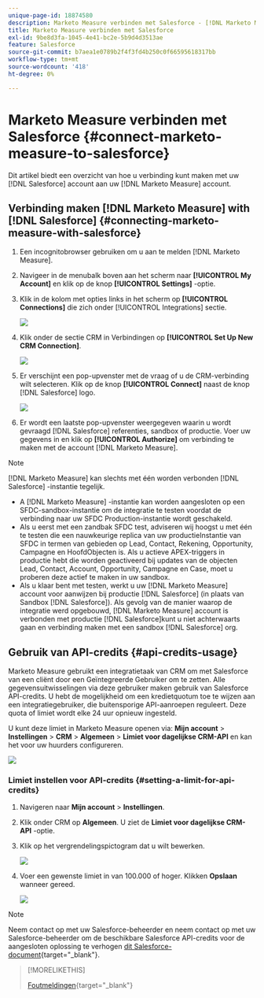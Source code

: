 ```yaml
---
unique-page-id: 18874580
description: Marketo Measure verbinden met Salesforce - [!DNL Marketo Measure] - Productdocumentatie
title: Marketo Measure verbinden met Salesforce
exl-id: 9be8d3fa-1045-4e41-bc2e-5b9d4d3513ae
feature: Salesforce
source-git-commit: b7aea1e0789b2f4f3fd4b250c0f66595618317bb
workflow-type: tm+mt
source-wordcount: '418'
ht-degree: 0%

---
```


# Marketo Measure verbinden met Salesforce {#connect-marketo-measure-to-salesforce}

Dit artikel biedt een overzicht van hoe u verbinding kunt maken met uw [!DNL Salesforce] account aan uw [!DNL Marketo Measure] account.

## Verbinding maken [!DNL Marketo Measure] with [!DNL Salesforce] {#connecting-marketo-measure-with-salesforce}

1. Een incognitobrowser gebruiken om u aan te melden [!DNL Marketo Measure].

1. Navigeer in de menubalk boven aan het scherm naar **[!UICONTROL My Account]** en klik op de knop **[!UICONTROL Settings]** -optie.

1. Klik in de kolom met opties links in het scherm op **[!UICONTROL Connections]** die zich onder [!UICONTROL Integrations] sectie.

   ![](assets/connect-marketo-measure-to-salesforce-1.png)

1. Klik onder de sectie CRM in Verbindingen op **[!UICONTROL Set Up New CRM Connection]**.

   ![](assets/connect-marketo-measure-to-salesforce-2.png)

1. Er verschijnt een pop-upvenster met de vraag of u de CRM-verbinding wilt selecteren. Klik op de knop **[!UICONTROL Connect]** naast de knop [!DNL Salesforce] logo.

   ![](assets/connect-marketo-measure-to-salesforce-3.png)

1. Er wordt een laatste pop-upvenster weergegeven waarin u wordt gevraagd [!DNL Salesforce] referenties, sandbox of productie. Voer uw gegevens in en klik op **[!UICONTROL Authorize]** om verbinding te maken met de account [!DNL Marketo Measure].

>[!NOTE]
>
>[!DNL Marketo Measure] kan slechts met één worden verbonden [!DNL Salesforce] -instantie tegelijk.
>
>* A [!DNL Marketo Measure] -instantie kan worden aangesloten op een SFDC-sandbox-instantie om de integratie te testen voordat de verbinding naar uw SFDC Production-instantie wordt geschakeld.
>* Als u eerst met een zandbak SFDC test, adviseren wij hoogst u met één te testen die een nauwkeurige replica van uw productieInstantie van SFDC in termen van gebieden op Lead, Contact, Rekening, Opportunity, Campagne en HoofdObjecten is. Als u actieve APEX-triggers in productie hebt die worden geactiveerd bij updates van de objecten Lead, Contact, Account, Opportunity, Campagne en Case, moet u proberen deze actief te maken in uw sandbox.
>* Als u klaar bent met testen, werkt u uw [!DNL Marketo Measure] account voor aanwijzen bij productie [!DNL Salesforce] (in plaats van Sandbox [!DNL Salesforce]). Als gevolg van de manier waarop de integratie werd opgebouwd, [!DNL Marketo Measure] account is verbonden met productie [!DNL Salesforce]kunt u niet achterwaarts gaan en verbinding maken met een sandbox [!DNL Salesforce] org.

## Gebruik van API-credits {#api-credits-usage}

Marketo Measure gebruikt een integratietaak van CRM om met Salesforce van een cliënt door een Geïntegreerde Gebruiker om te zetten. Alle gegevensuitwisselingen via deze gebruiker maken gebruik van Salesforce API-credits. U hebt de mogelijkheid om een kredietquotum toe te wijzen aan een integratiegebruiker, die buitensporige API-aanroepen reguleert. Deze quota of limiet wordt elke 24 uur opnieuw ingesteld.

U kunt deze limiet in Marketo Measure openen via: **Mijn account** > **Instellingen** > **CRM** > **Algemeen** > **Limiet voor dagelijkse CRM-API** en kan het voor uw huurders configureren.

![](assets/connect-marketo-measure-to-salesforce-4.png)

### Limiet instellen voor API-credits {#setting-a-limit-for-api-credits}

1. Navigeren naar **Mijn account** > **Instellingen**.

1. Klik onder CRM op **Algemeen**. U ziet de **Limiet voor dagelijkse CRM-API** -optie.

1. Klik op het vergrendelingspictogram dat u wilt bewerken.

   ![](assets/connect-marketo-measure-to-salesforce-5.png)

1. Voer een gewenste limiet in van 100.000 of hoger. Klikken **Opslaan** wanneer gereed.

   ![](assets/connect-marketo-measure-to-salesforce-6.png)

>[!NOTE]
>
>Neem contact op met uw Salesforce-beheerder en neem contact op met uw Salesforce-beheerder om de beschikbare Salesforce API-credits voor de aangesloten oplossing te verhogen [dit Salesforce-document](https://developer.salesforce.com/docs/atlas.en-us.salesforce_app_limits_cheatsheet.meta/salesforce_app_limits_cheatsheet/salesforce_app_limits_platform_api.htm){target="_blank"}.

>[!MORELIKETHIS]
>
>[Foutmeldingen](/help/configuration-and-setup/getting-started-with-marketo-measure/error-notifications.md){target="_blank"}
